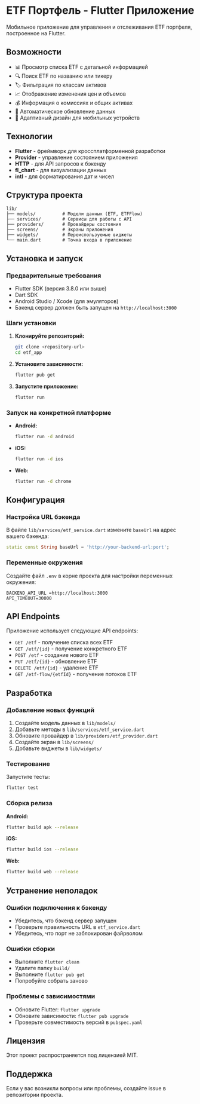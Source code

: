 # ETF Портфель - Flutter Приложение

Мобильное приложение для управления и отслеживания ETF портфеля, построенное на Flutter.

## Возможности

- 📊 Просмотр списка ETF с детальной информацией
- 🔍 Поиск ETF по названию или тикеру
- 🏷️ Фильтрация по классам активов
- 📈 Отображение изменения цен и объемов
- 💰 Информация о комиссиях и общих активах
- 🔄 Автоматическое обновление данных
- 📱 Адаптивный дизайн для мобильных устройств

## Технологии

- **Flutter** - фреймворк для кроссплатформенной разработки
- **Provider** - управление состоянием приложения
- **HTTP** - для API запросов к бэкенду
- **fl_chart** - для визуализации данных
- **intl** - для форматирования дат и чисел

## Структура проекта

```
lib/
├── models/          # Модели данных (ETF, ETFFlow)
├── services/        # Сервисы для работы с API
├── providers/       # Провайдеры состояния
├── screens/         # Экраны приложения
├── widgets/         # Переиспользуемые виджеты
└── main.dart        # Точка входа в приложение
```

## Установка и запуск

### Предварительные требования

- Flutter SDK (версия 3.8.0 или выше)
- Dart SDK
- Android Studio / Xcode (для эмуляторов)
- Бэкенд сервер должен быть запущен на `http://localhost:3000`

### Шаги установки

1. **Клонируйте репозиторий:**

   ```bash
   git clone <repository-url>
   cd etf_app
   ```

2. **Установите зависимости:**

   ```bash
   flutter pub get
   ```

3. **Запустите приложение:**
   ```bash
   flutter run
   ```

### Запуск на конкретной платформе

- **Android:**

  ```bash
  flutter run -d android
  ```

- **iOS:**

  ```bash
  flutter run -d ios
  ```

- **Web:**
  ```bash
  flutter run -d chrome
  ```

## Конфигурация

### Настройка URL бэкенда

В файле `lib/services/etf_service.dart` измените `baseUrl` на адрес вашего бэкенда:

```dart
static const String baseUrl = 'http://your-backend-url:port';
```

### Переменные окружения

Создайте файл `.env` в корне проекта для настройки переменных окружения:

```env
BACKEND_API_URL =http://localhost:3000
API_TIMEOUT=30000
```

## API Endpoints

Приложение использует следующие API endpoints:

- `GET /etf` - получение списка всех ETF
- `GET /etf/{id}` - получение конкретного ETF
- `POST /etf` - создание нового ETF
- `PUT /etf/{id}` - обновление ETF
- `DELETE /etf/{id}` - удаление ETF
- `GET /etf-flow/{etfId}` - получение потоков ETF

## Разработка

### Добавление новых функций

1. Создайте модель данных в `lib/models/`
2. Добавьте методы в `lib/services/etf_service.dart`
3. Обновите провайдер в `lib/providers/etf_provider.dart`
4. Создайте экран в `lib/screens/`
5. Добавьте виджеты в `lib/widgets/`

### Тестирование

Запустите тесты:

```bash
flutter test
```

### Сборка релиза

**Android:**

```bash
flutter build apk --release
```

**iOS:**

```bash
flutter build ios --release
```

**Web:**

```bash
flutter build web --release
```

## Устранение неполадок

### Ошибки подключения к бэкенду

- Убедитесь, что бэкенд сервер запущен
- Проверьте правильность URL в `etf_service.dart`
- Убедитесь, что порт не заблокирован файрволом

### Ошибки сборки

- Выполните `flutter clean`
- Удалите папку `build/`
- Выполните `flutter pub get`
- Попробуйте собрать заново

### Проблемы с зависимостями

- Обновите Flutter: `flutter upgrade`
- Обновите зависимости: `flutter pub upgrade`
- Проверьте совместимость версий в `pubspec.yaml`

## Лицензия

Этот проект распространяется под лицензией MIT.

## Поддержка

Если у вас возникли вопросы или проблемы, создайте issue в репозитории проекта.
